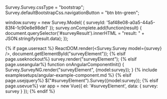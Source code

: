 Survey.Survey.cssType = "bootstrap";
Survey.defaultBootstrapCss.navigationButton = "btn btn-green";

window.survey = new Survey.Model( { surveyId: '5af48e08-a0a5-44a5-83f4-1c90e8e98de1' });
survey.onComplete.add(function(result) {
	document.querySelector('#surveyResult').innerHTML = "result: " + JSON.stringify(result.data);
});

{% if page.usereact %}
ReactDOM.render(<Survey.Survey model={survey} />, document.getElementById("surveyElement"));
{% elsif page.useknockout%}
survey.render("surveyElement");
{% elsif page.useangular%}
function onAngularComponentInit() {
    Survey.SurveyNG.render("surveyElement", {model:survey});
}
{% include examplesetups/angular-example-component.md %}
{% elsif page.usejquery%}
$("#surveyElement").Survey({model:survey});
{% elsif page.usevue%}
var app = new Vue({
    el: '#surveyElement',
    data: {
        survey: survey
    }
});
{% endif %}
